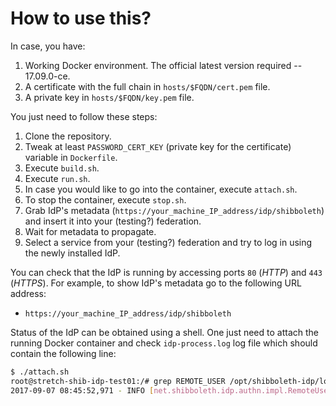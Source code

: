 # How to use this?

In case, you have:

1. Working Docker environment. The official latest version required -- 17.09.0-ce.
2. A certificate with the full chain in `hosts/$FQDN/cert.pem` file.
3. A private key in `hosts/$FQDN/key.pem` file.

You just need to follow these steps:

1. Clone the repository.
2. Tweak at least `PASSWORD_CERT_KEY` (private key for the certificate) variable in `Dockerfile`.
3. Execute `build.sh`.
4. Execute `run.sh`.
5. In case you would like to go into the container, execute `attach.sh`.
6. To stop the container, execute `stop.sh`.
7. Grab IdP's metadata (`https://your_machine_IP_address/idp/shibboleth`) and insert it into your (testing?) federation.
8. Wait for metadata to propagate.
9. Select a service from your (testing?) federation and try to log in using the newly installed IdP.

You can check that the IdP is running by accessing ports `80` (*HTTP*) and `443` (*HTTPS*). For example, to show IdP's metadata go to the following URL address:
* `https://your_machine_IP_address/idp/shibboleth`

Status of the IdP can be obtained using a shell. One just need to attach the running Docker container and check `idp-process.log` log file which should contain the following line:
```bash
$ ./attach.sh
root@stretch-shib-idp-test01:/# grep REMOTE_USER /opt/shibboleth-idp/logs/idp-process.log
2017-09-07 08:45:52,971 - INFO [net.shibboleth.idp.authn.impl.RemoteUserAuthServlet:193] - RemoteUserAuthServlet will process REMOTE_USER, along with attributes [] and headers []
```


